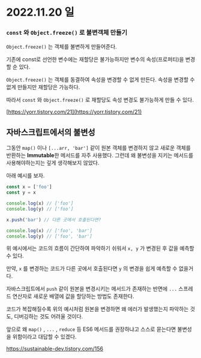 # 2022.11.20 일

### `const` 와 `Object.freeze()` 로 불변객체 만들기

`Object.freeze()` 는 객체를 불변하게 만들어준다.

기존에 const로 선언한 변수에는 재할당은 불가능하지만 변수의 속성(프로퍼티)을 변경할 순 있다.

 `Object.freeze()` 는 객체를 동결하여 속성을 변경할 수 없게 만든다. 속성을 변경할 수 없게 만들지만 재할당은 가능하다. 

따라서 `const` 와 `Object.freeze()` 로 재할당도 속성 변경도 불가능하게 만들 수 있다.

[https://yorr.tistory.com/21](https://yorr.tistory.com/21)

## 자바스크립트에서의 불변성

그동안 `map()` 이나 `[...arr, 'bar']` 같이 원본 객체를 변경하지 않고 새로운 객체를 반환하는 **Immutable**한 메서드를 자주 사용했다. 그런데 왜 불변성을 지키는 메서드를 사용해야하는지는 깊게 생각해보지 않았다.

아래 예시를 보자.

```jsx
const x = ['foo']
const y = x

console.log(x) // ['foo']
console.log(y) // ['foo']

x.push('bar') // 다른 곳에서 호출된다면?

console.log(x) // ['foo', 'bar']
console.log(y) // ['foo', 'bar']
```

위 예시에서는 코드의 흐름이 간단하여 파악하기 쉬워서 `x, y` 가 변경된 후 값을 예측할 수 있다. 

만약, `x` 를 변경하는 코드가 다른 곳에서 호출된다면 `y` 의 변경을 쉽게 예측할 수 없을거다.

자바스크립트에서 `push` 같이 원본을 변경시키는 메서드가 존재하는 반면에 `...` 스프레드 연산자로 새로운 배열에 값을 할당하는 방법도 존재한다. 

코드가 복잡해질수록 위의 예시처럼 원본을 변경하면 왜 에러가 발생했는지 파악하는 것도, 디버깅하는 것도 어려울 것이다.

앞으로 왜 `map()` , `...` , `reduce` 등 ES6 메서드를 권장하냐고 스스로 묻는다면 불변성을 위함이라고 대답할 수 있겠다.

https://sustainable-dev.tistory.com/156
